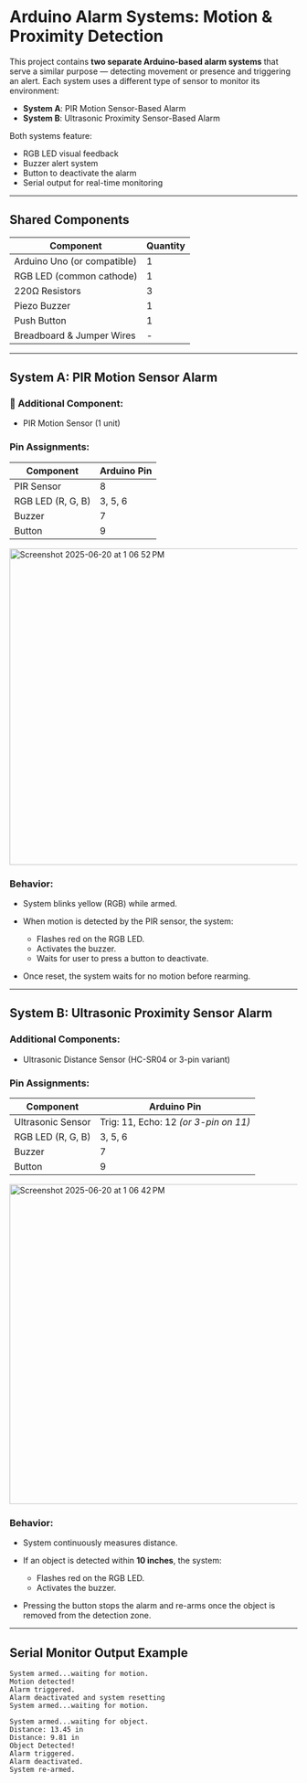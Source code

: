  # Arduino Alarm Systems: Motion & Proximity Detection

This project contains **two separate Arduino-based alarm systems** that serve a similar purpose — detecting movement or presence and triggering an alert. Each system uses a different type of sensor to monitor its environment:

* **System A**: PIR Motion Sensor-Based Alarm
* **System B**: Ultrasonic Proximity Sensor-Based Alarm

Both systems feature:

* RGB LED visual feedback
* Buzzer alert system
* Button to deactivate the alarm
* Serial output for real-time monitoring

---

## Shared Components

| Component                   | Quantity |
| --------------------------- | -------- |
| Arduino Uno (or compatible) | 1        |
| RGB LED (common cathode)    | 1        |
| 220Ω Resistors              | 3        |
| Piezo Buzzer                | 1        |
| Push Button                 | 1        |
| Breadboard & Jumper Wires   | -        |

---

## System A: PIR Motion Sensor Alarm

### 🔧 Additional Component:

* PIR Motion Sensor (1 unit)

### Pin Assignments:

| Component         | Arduino Pin |
| ----------------- | ----------- |
| PIR Sensor        | 8           |
| RGB LED (R, G, B) | 3, 5, 6     |
| Buzzer            | 7           |
| Button            | 9           |

<img width="554" alt="Screenshot 2025-06-20 at 1 06 52 PM" src="https://github.com/user-attachments/assets/1ee8a223-6a50-4d82-a703-74a0a37c024f" />

### Behavior:

* System blinks yellow (RGB) while armed.
* When motion is detected by the PIR sensor, the system:

  * Flashes red on the RGB LED.
  * Activates the buzzer.
  * Waits for user to press a button to deactivate.
* Once reset, the system waits for no motion before rearming.

---

## System B: Ultrasonic Proximity Sensor Alarm

### Additional Components:

* Ultrasonic Distance Sensor (HC-SR04 or 3-pin variant)

### Pin Assignments:

| Component         | Arduino Pin                           |
| ----------------- | ------------------------------------- |
| Ultrasonic Sensor | Trig: 11, Echo: 12 *(or 3-pin on 11)* |
| RGB LED (R, G, B) | 3, 5, 6                               |
| Buzzer            | 7                                     |
| Button            | 9                                     |

<img width="560" alt="Screenshot 2025-06-20 at 1 06 42 PM" src="https://github.com/user-attachments/assets/a2af8f57-eccf-4607-949f-559c23d08c2f" />

### Behavior:

* System continuously measures distance.
* If an object is detected within **10 inches**, the system:

  * Flashes red on the RGB LED.
  * Activates the buzzer.
* Pressing the button stops the alarm and re-arms once the object is removed from the detection zone.

---

## Serial Monitor Output Example

```
System armed...waiting for motion.
Motion detected!
Alarm triggered.
Alarm deactivated and system resetting
System armed...waiting for motion.
```

```
System armed...waiting for object.
Distance: 13.45 in
Distance: 9.81 in
Object Detected!
Alarm triggered.
Alarm deactivated.
System re-armed.
```
